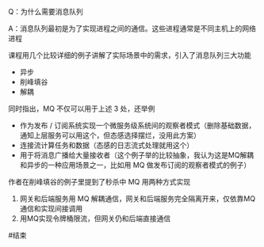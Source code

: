 Q：为什么需要消息队列

A：消息队列最初是为了实现进程之间的通信。这些进程通常是不同主机上的网络进程

课程用几个比较详细的例子讲解了实际场景中的需求，引入了消息队列三大功能

- 异步
- 削峰填谷
- 解耦

同时指出，MQ 不仅可以用于上述 3 处，还举例

-  作为发布 / 订阅系统实现一个微服务级系统间的观察者模式（删除基础数据，通知上层服务可以用这个，但态感选择摆烂，没用此方案）
-  连接流计算任务和数据（态感的日志流式处理就用这个）
-  用于将消息广播给大量接收者（这个例子举的比较抽象，我认为这是MQ解耦和异步的一种应用场景之一，比如用 MQ 做发布订阅的观察者模式的例子）

作者在削峰填谷的例子里提到了秒杀中 MQ 用两种方式实现

1. 网关和后端服务用 MQ 解耦通信，网关和后端服务完全隔离开来，仅依靠MQ通信和实现间接调用
2. 用MQ实现令牌桶限流，但网关仍和后端直接通信

#结束